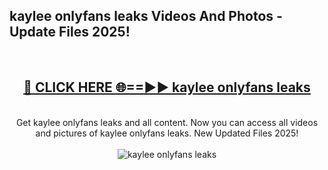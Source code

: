 <h2>kaylee onlyfans leaks Videos And Photos - Update Files 2025!</h2>
<br>
<div align="center">
<h2><a href="https://top-ai-tools.click/QrbHav" rel="nofollow">🔴 CLICK HERE 🌐==►► kaylee onlyfans leaks</a></h2>
<br>
Get kaylee onlyfans leaks and all content. Now you can access all videos and pictures of kaylee onlyfans leaks. New Updated Files 2025!
<br>
<br>
<a href="https://top-ai-tools.click/QrbHav" rel="nofollow" data-target="animated-image.originalLink"><img src="https://i.ibb.co.com/WyWwxjT/player-gif2.gif" alt="kaylee onlyfans leaks" style="max-width: 100%; display: inline-block;" data-target="animated-image.originalImage"></a>
</div>
<br>
